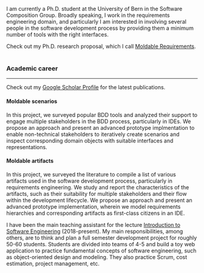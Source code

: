 I am currently a Ph.D. student at the University of Bern in the Software Composition Group. Broadly speaking, I work in the requirements engineering domain, and particularly I am interested in involving several people in the software development process by providing them a minimum number of tools with the right interfaces. 

Check out my Ph.D. research proposal, which I call [Moldable Requirements](./moldable-requirements.md).<br><br>


### Academic career

---

Check out my [Google Scholar Profile](https://scholar.google.de/citations?user=y4KM2XAAAAAJ&hl=en) for the latest publications.<br>


#### Moldable scenarios
In this project, we surveyed popular BDD tools and analyzed their support to engage multiple stakeholders in the BDD process, particularly in IDEs.
We propose an approach and present an advanced prototype implmentation to enable non-technical stakeholders to iteratively create scenarios and inspect corresponding domain objects with suitable interfaces and representations.

#### Moldable artifacts
In this project, we surveyed the literature to compile a list of various artifacts used in the software development process, particularly in requirements engineering.
We study and report the characteristics of the artifacts, such as their suitability for multiple stakeholders and their flow within the development lifecycle.
We propose an approach and present an advanced prototype implementation, wherein we model requirements hierarchies and corresponding artifacts as first-class citizens in an IDE. 

I have been the main teaching assistant for the lecture [Introduction to Software Engineering](http://scg.unibe.ch/teaching/ese) (2018-present). My main responsibilities, among others, are to think and plan a full semester development project for roughly 50-60 students. Students are divided into teams of 4-5 and build a toy web application to practice fundamental concepts of software engineering, such as object-oriented design and modeling. They also practice Scrum, cost estimation, project management, etc.

